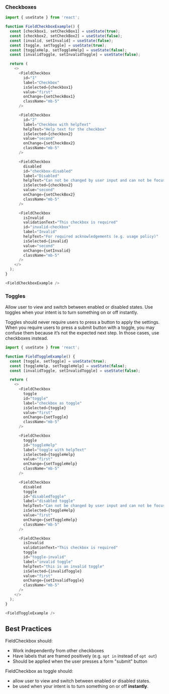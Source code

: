 ### Checkboxes

```js
import { useState } from 'react';

function FieldCheckboxExample() {
  const [checkbox1, setCheckBox1] = useState(true);
  const [checkbox2, setCheckBox2] = useState(false);
  const [invalid, setInvalid] = useState(false);
  const [toggle, setToggle] = useState(true);
  const [toggleHelp, setToggleHelp] = useState(false);
  const [invalidToggle, setInvalidToggle] = useState(false);

  return (
    <>
      <FieldCheckbox
        id="1"
        label="Checkbox"
        isSelected={checkbox1}
        value="first"
        onChange={setCheckBox1}
        className="mb-5"
      />

      <FieldCheckbox
        id="2"
        label="Checkbox with helpText"
        helpText="Help text for the checkbox"
        isSelected={checkbox2}
        value="second"
        onChange={setCheckBox2}
        className="mb-5"
      />

      <FieldCheckbox
        disabled
        id="checkbox-disabled"
        label="Disabled"
        helpText="Can not be changed by user input and can not be focused"
        isSelected={checkbox2}
        value="second"
        onChange={setCheckBox2}
        className="mb-5"
      />

      <FieldCheckbox
        isInvalid
        validationText="This checkbox is required"
        id="invalid-checkbox"
        label="Invalid"
        helpText="For required acknowledgements (e.g. usage policy)"
        isSelected={invalid}
        value="second"
        onChange={setInvalid}
        className="mb-5"
      />
    </>
  );
}

<FieldCheckboxExample />
```

### Toggles

Allow user to view and switch between enabled or disabled states. Use toggles when your intent is to turn something on or off instantly.

Toggles should never require users to press a button to apply the settings. When you require users to press a submit button with a toggle, you may confuse them because it’s not the expected next step. In those cases, use checkboxes instead.

```js
import { useState } from 'react';

function FieldToggleExample() {
  const [toggle, setToggle] = useState(true);
  const [toggleHelp, setToggleHelp] = useState(false);
  const [invalidToggle, setInvalidToggle] = useState(false);

  return (
    <>
      <FieldCheckbox
        toggle
        id="toggle"
        label="checkbox as toggle"
        isSelected={toggle}
        value="first"
        onChange={setToggle}
        className="mb-5"
      />

      <FieldCheckbox
        toggle
        id="toggleHelp"
        label="toggle with helpText"
        isSelected={toggleHelp}
        value="first"
        onChange={setToggleHelp}
        className="mb-5"
      />

      <FieldCheckbox
        disabled
        toggle
        id="disabledToggle"
        label="disabled toggle"
        helpText="Can not be changed by user input and can not be focused"
        isSelected={toggleHelp}
        value="first"
        onChange={setToggleHelp}
        className="mb-5"
      />

      <FieldCheckbox
        isInvalid
        validationText="This checkbox is required"
        toggle
        id="toggle-invalid"
        label="invalid toggle"
        helpText="this is an invalid toggle"
        isSelected={invalidToggle}
        value="first"
        onChange={setInvalidToggle}
        className="mb-5"
      />
    </>
  );
}

<FieldToggleExample />
```

## Best Practices

FieldCheckbox should:

* Work independently from other checkboxes
* Have labels that are framed positively (e.g. `opt in` instead of `opt out`)
* Should be applied when the user presses a form "submit" button

FieldCheckbox as toggle should:

* allow user to view and switch between enabled or disabled states.
* be used when your intent is to turn something on or off **instantly**.

